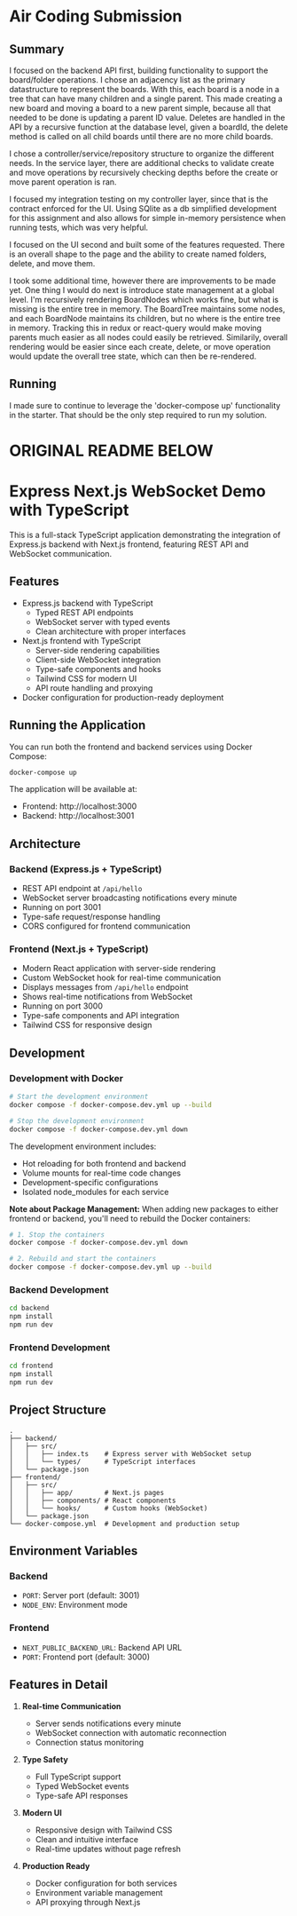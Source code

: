 # Air Coding Submission

## Summary

I focused on the backend API first, building functionality to support the board/folder operations. I chose an adjacency list as the primary datastructure to represent the boards. With this, each board is a node in a tree that can have many children and a single parent. This made creating a new board and moving a board to a new parent simple, because all that needed to be done is updating a parent ID value. Deletes are handled in the API by a recursive function at the database level, given a boardId, the delete method is called on all child boards until there are no more child boards.

I chose a controller/service/repository structure to organize the different needs. In the service layer, there are additional checks to validate create and move operations by recursively checking depths before the create or move parent operation is ran.

I focused my integration testing on my controller layer, since that is the contract enforced for the UI. Using SQlite as a db simplified development for this assignment and also allows for simple in-memory persistence when running tests, which was very helpful.

I focused on the UI second and built some of the features requested. There is an overall shape to the page and the ability to create named folders, delete, and move them. 

I took some additional time, however there are improvements to be made yet. One thing I would do next is introduce state management at a global level. I'm recursively rendering BoardNodes which works fine, but what is missing is the entire tree in memory. The BoardTree maintains some nodes, and each BoardNode maintains its children, but no where is the entire tree in memory. Tracking this in redux or react-query would make moving parents much easier as all nodes could easily be retrieved. Similarily, overall rendering would be easier since each create, delete, or move operation would update the overall tree state, which can then be re-rendered.

## Running

I made sure to continue to leverage the 'docker-compose up' functionality in the starter. That should be the only step required to run my solution.
























# ORIGINAL README BELOW

# Express Next.js WebSocket Demo with TypeScript

This is a full-stack TypeScript application demonstrating the integration of Express.js backend with Next.js frontend, featuring REST API and WebSocket communication.

## Features

- Express.js backend with TypeScript
  - Typed REST API endpoints
  - WebSocket server with typed events
  - Clean architecture with proper interfaces
- Next.js frontend with TypeScript
  - Server-side rendering capabilities
  - Client-side WebSocket integration
  - Type-safe components and hooks
  - Tailwind CSS for modern UI
  - API route handling and proxying
- Docker configuration for production-ready deployment

## Running the Application

You can run both the frontend and backend services using Docker Compose:

```bash
docker-compose up
```

The application will be available at:

- Frontend: http://localhost:3000
- Backend: http://localhost:3001

## Architecture

### Backend (Express.js + TypeScript)

- REST API endpoint at `/api/hello`
- WebSocket server broadcasting notifications every minute
- Running on port 3001
- Type-safe request/response handling
- CORS configured for frontend communication

### Frontend (Next.js + TypeScript)

- Modern React application with server-side rendering
- Custom WebSocket hook for real-time communication
- Displays messages from `/api/hello` endpoint
- Shows real-time notifications from WebSocket
- Running on port 3000
- Type-safe components and API integration
- Tailwind CSS for responsive design

## Development

### Development with Docker

```bash
# Start the development environment
docker compose -f docker-compose.dev.yml up --build

# Stop the development environment
docker compose -f docker-compose.dev.yml down
```

The development environment includes:

- Hot reloading for both frontend and backend
- Volume mounts for real-time code changes
- Development-specific configurations
- Isolated node_modules for each service

**Note about Package Management:** When adding new packages to either frontend or backend, you'll need to rebuild the Docker containers:

```bash
# 1. Stop the containers
docker compose -f docker-compose.dev.yml down

# 2. Rebuild and start the containers
docker compose -f docker-compose.dev.yml up --build
```

### Backend Development

```bash
cd backend
npm install
npm run dev
```

### Frontend Development

```bash
cd frontend
npm install
npm run dev
```

## Project Structure

```
.
├── backend/
│   ├── src/
│   │   ├── index.ts    # Express server with WebSocket setup
│   │   └── types/      # TypeScript interfaces
│   └── package.json
├── frontend/
│   ├── src/
│   │   ├── app/        # Next.js pages
│   │   ├── components/ # React components
│   │   └── hooks/      # Custom hooks (WebSocket)
│   └── package.json
└── docker-compose.yml  # Development and production setup
```

## Environment Variables

### Backend

- `PORT`: Server port (default: 3001)
- `NODE_ENV`: Environment mode

### Frontend

- `NEXT_PUBLIC_BACKEND_URL`: Backend API URL
- `PORT`: Frontend port (default: 3000)

## Features in Detail

1. **Real-time Communication**

   - Server sends notifications every minute
   - WebSocket connection with automatic reconnection
   - Connection status monitoring

2. **Type Safety**

   - Full TypeScript support
   - Typed WebSocket events
   - Type-safe API responses

3. **Modern UI**

   - Responsive design with Tailwind CSS
   - Clean and intuitive interface
   - Real-time updates without page refresh

4. **Production Ready**
   - Docker configuration for both services
   - Environment variable management
   - API proxying through Next.js

